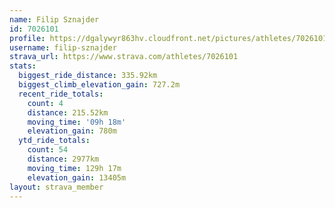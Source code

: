 ```yaml
---
name: Filip Sznajder
id: 7026101
profile: https://dgalywyr863hv.cloudfront.net/pictures/athletes/7026101/2123836/19/large.jpg
username: filip-sznajder
strava_url: https://www.strava.com/athletes/7026101
stats:
  biggest_ride_distance: 335.92km
  biggest_climb_elevation_gain: 727.2m
  recent_ride_totals:
    count: 4
    distance: 215.52km
    moving_time: '09h 18m'
    elevation_gain: 780m
  ytd_ride_totals:
    count: 54
    distance: 2977km
    moving_time: 129h 17m
    elevation_gain: 13405m
layout: strava_member
--- 
```

